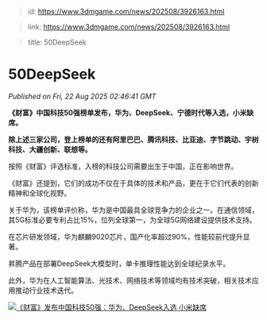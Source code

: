 > id: https://www.3dmgame.com/news/202508/3926163.html

> link: https://www.3dmgame.com/news/202508/3926163.html

> title: 50DeepSeek

# 50DeepSeek
_Published on Fri, 22 Aug 2025 02:46:41 GMT_

**《财富》中国科技50强榜单发布，华为、DeepSeek、宁德时代等入选，小米缺席。**

**除上述三家公司，登上榜单的还有阿里巴巴、腾讯科技、比亚迪、字节跳动、宇树科技、大疆创新、联想等。**

按照《财富》评选标准，入榜的科技公司需要出生于中国，正在影响世界。

《财富》还提到，它们的成功不仅在于具体的技术和产品，更在于它们代表的创新精神和全球化视野。

关于华为，该榜单评价称，华为是中国最具全球竞争力的企业之一。在通信领域，其5G标准必要专利占比15%，位列全球第一，为全球5G网络建设提供技术支持。

在芯片研发领域，华为麒麟9020芯片，国产化率超过90%，性能较前代提升显著。

昇腾产品在部署DeepSeek大模型时，单卡推理性能达到全球纪录水平。

此外，华为在人工智能算法、光技术、网络技术等领域均有技术突破，相关技术应用推动行业技术迭代。

[![《财富》发布中国科技50强：华为、DeepSeek入选 小米缺席](https://img.3dmgame.com/uploads/images/xiaz/20250822/1755830763_675246.png)](https://img1.mydrivers.com/img/20250821/efbd48786d4a44e4bc2957f4aec938a3.png)
